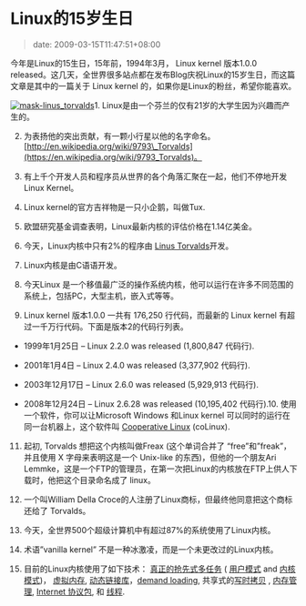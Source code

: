 # Linux的15岁生日
>date: 2009-03-15T11:47:51+08:00


今年是Linux的15生日，15年前，1994年3月， Linux kernel 版本1.0.0  released。这几天，全世界很多站点都在发布Blog庆祝Linux的15岁生日，而这篇文章是其中的一篇关于 Linux kernel 的，如果你是Linux的粉丝，希望你能喜欢。


[![mask-linus_torvalds](https://coolshell.cn/wp-content/uploads/2009/03/mask-linus_torvalds-150x150.jpg "mask-linus_torvalds")](https://coolshell.cn/wp-content/uploads/2009/03/mask-linus_torvalds.jpg)1. Linux是由一个芬兰的仅有21岁的大学生因为兴趣而产生的。


2. 为表扬他的突出贡献，有一颗小行星以他的名字命名。[http://en.wikipedia.org/wiki/9793\_Torvalds](https://en.wikipedia.org/wiki/9793_Torvalds)。


3. 有上千个开发人员和程序员从世界的各个角落汇聚在一起，他们不停地开发Linux Kernel。


4. Linux kernel的官方吉祥物是一只小企鹅，叫做Tux.


5. 欧盟研究基金调查表明，Linux最新内核的评估价格在1.14亿美金。



6. 今天，Linux内核中只有2%的程序由 [Linus Torvalds](https://en.wikipedia.org/wiki/Linus_Torvalds)开发。


7. Linux内核是由C语语开发。


8. 今天Linux 是一个移值最广泛的操作系统内核，他可以运行在许多不同范围的系统上，包括PC，大型主机，嵌入式等等。


9. Linux kernel 版本1.0.0 一共有 176,250 行代码，而最新的 Linux kernel 有超过一千万行代码。下面是版本2的代码行列表。


- 1999年1月25日 – Linux 2.2.0 was released (1,800,847 代码行).

- 2001年1月4日 – Linux 2.4.0 was released (3,377,902 代码行).

- 2003年12月17日 – Linux 2.6.0 was released (5,929,913 代码行).

- 2008年12月24日 – Linux 2.6.28 was released (10,195,402 代码行).10. 使用一个软件，你可以让Microsoft Windows 和Linux kernel 可以同时的运行在同一台机器上，这个软件叫 [Cooperative Linux](http://www.colinux.org/) (coLinux).
11. 起初, Torvalds 想把这个内核叫做Freax (这个单词合并了 “free”和”freak”，并且使用 X 字母来表明这是一个 Unix-like 的东西)，但他的一个朋友Ari Lemmke，这是一个FTP的管理员，在第一次把Linux的内核放在FTP上供人下载时，他把这个目录命名成了 linux。


12. 一个叫William Della Croce的人注册了Linux商标，但最终他同意把这个商标还给了 Torvalds。


13. 今天，全世界500个超级计算机中有超过87%的系统使用了Linux内核。


14. 术语”vanilla kernel” 不是一种冰激凌，而是一个未更改过的Linux内核。

15. 目前的Linux内核使用了如下技术： [真正的抢先式多任务](https://en.wikipedia.org/wiki/Computer_multitasking#Preemptive_multitasking.2Ftime-sharing "Computer multitasking") ( [用户模式](https://en.wikipedia.org/wiki/User_mode "User mode") and [内核模式](https://en.wikipedia.org/wiki/Kernel_mode "Kernel mode"))， [虚拟内存](https://en.wikipedia.org/wiki/Virtual_memory "Virtual memory"), [动态链接库](https://en.wikipedia.org/wiki/Library_%28computer_science%29 "Library (computer science)")，[demand loading](https://en.wikipedia.org/wiki/Demand_paging "Demand paging"), 共享式的[写时拷贝](https://en.wikipedia.org/wiki/Copy-on-write "Copy-on-write") , [内存管理](https://en.wikipedia.org/wiki/Memory_management "Memory management"), [Internet 协议包](https://en.wikipedia.org/wiki/Internet_protocol_suite), 和 [线程](https://en.wikipedia.org/wiki/Thread_%28computer_science%29 "Thread (computer science)").


 

